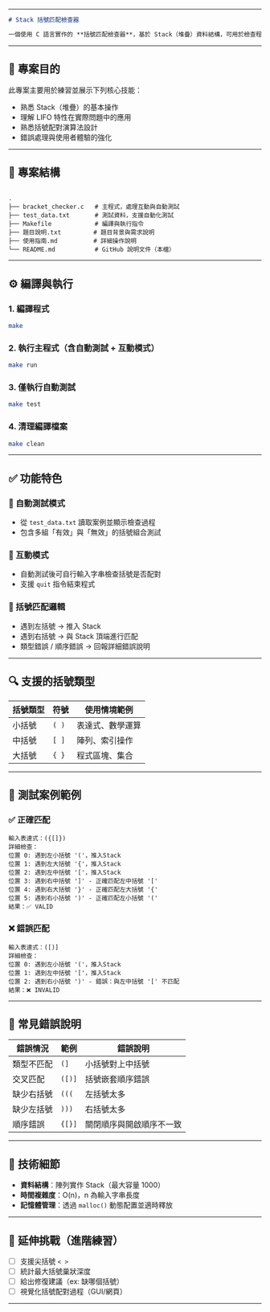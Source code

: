 
---

```markdown
# Stack 括號匹配檢查器

一個使用 C 語言實作的 **括號匹配檢查器**，基於 Stack（堆疊）資料結構，可用於檢查程式碼、數學表達式或文字中括號配對是否正確。支援小括號 `()`, 中括號 `[]`, 大括號 `{}` 三種括號。
```
---

## 📌 專案目的

此專案主要用於練習並展示下列核心技能：

- 熟悉 Stack（堆疊）的基本操作
- 理解 LIFO 特性在實際問題中的應用
- 熟悉括號配對演算法設計
- 錯誤處理與使用者體驗的強化

---

## 📂 專案結構

```

.
├── bracket_checker.c   # 主程式，處理互動與自動測試
├── test_data.txt       # 測試資料，支援自動化測試
├── Makefile            # 編譯與執行指令
├── 題目說明.txt         # 題目背景與需求說明
├── 使用指南.md          # 詳細操作說明
└── README.md           # GitHub 說明文件（本檔）

````

---

## ⚙️ 編譯與執行

### 1. 編譯程式
```bash
make
````

### 2. 執行主程式（含自動測試 + 互動模式）

```bash
make run
```

### 3. 僅執行自動測試

```bash
make test
```

### 4. 清理編譯檔案

```bash
make clean
```

---

## ✅ 功能特色

### 🔄 自動測試模式

* 從 `test_data.txt` 讀取案例並顯示檢查過程
* 包含多組「有效」與「無效」的括號組合測試

### 👤 互動模式

* 自動測試後可自行輸入字串檢查括號是否配對
* 支援 `quit` 指令結束程式

### 🧠 括號匹配邏輯

* 遇到左括號 → 推入 Stack
* 遇到右括號 → 與 Stack 頂端進行匹配
* 類型錯誤 / 順序錯誤 → 回報詳細錯誤說明

---

## 🔍 支援的括號類型

| 括號類型 | 符號    | 使用情境範例   |
| ---- | ----- | -------- |
| 小括號  | `( )` | 表達式、數學運算 |
| 中括號  | `[ ]` | 陣列、索引操作  |
| 大括號  | `{ }` | 程式區塊、集合  |

---

## 🧪 測試案例範例

### ✅ 正確匹配

```
輸入表達式：({[]})
詳細檢查：
位置 0: 遇到左小括號 '('，推入Stack
位置 1: 遇到左大括號 '{'，推入Stack
位置 2: 遇到左中括號 '['，推入Stack
位置 3: 遇到右中括號 ']' - 正確匹配左中括號 '['
位置 4: 遇到右大括號 '}' - 正確匹配左大括號 '{'
位置 5: 遇到右小括號 ')' - 正確匹配左小括號 '('
結果：✅ VALID
```

### ❌ 錯誤匹配

```
輸入表達式：([)]
詳細檢查：
位置 0: 遇到左小括號 '('，推入Stack
位置 1: 遇到左中括號 '['，推入Stack
位置 2: 遇到右小括號 ')' - 錯誤：與左中括號 '[' 不匹配
結果：❌ INVALID
```

---

## 🧯 常見錯誤說明

| 錯誤情況  | 範例     | 錯誤說明         |
| ----- | ------ | ------------ |
| 類型不匹配 | `(]`   | 小括號對上中括號     |
| 交叉匹配  | `([)]` | 括號嵌套順序錯誤     |
| 缺少右括號 | `(((`  | 左括號太多        |
| 缺少左括號 | `)))`  | 右括號太多        |
| 順序錯誤  | `{[}]` | 關閉順序與開啟順序不一致 |

---

## 🔧 技術細節

* **資料結構**：陣列實作 Stack（最大容量 1000）
* **時間複雜度**：O(n)，n 為輸入字串長度
* **記憶體管理**：透過 `malloc()` 動態配置並適時釋放

---

## 🌱 延伸挑戰（進階練習）

* [ ] 支援尖括號 `< >`
* [ ] 統計最大括號巢狀深度
* [ ] 給出修復建議（ex: 缺哪個括號）
* [ ] 視覺化括號配對過程（GUI/網頁）

---

